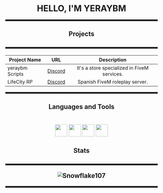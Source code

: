 <div align="center">
<h1 style = "text-transform:uppercase">Hello, I'm yeraybm</h1>
  
<hr style="height:5px; border: 1px solid #ccc;">
  
<h2>Projects<h2>

  <hr style="height:5px; border: 1px solid #ccc;">
  
<h4>

| Project Name | URL | Description |
| ------------- |:-------------:|:--------------:|
| yeraybm Scripts | [Discord](https://discord.gg/WgKtusuth7) | It's a store specialized in FiveM services. |
| LifeCity RP | [Discord](https://discord.gg/8nBrsaKtT5) | Spanish FiveM roleplay server. |

</h4>  

<hr style="height:5px; border: 1px solid #ccc;">
  
<h2>Languages and Tools
<br><br>
  
<code><img height="40" src="https://img.shields.io/badge/Lua-2C2D72?style=for-the-badge&logo=lua&logoColor=white"></code>
<code><img height="40" src="https://img.shields.io/badge/HTML5-E34F26?style=for-the-badge&logo=html5&logoColor=white"></code>
<code><img height="40" src="https://img.shields.io/badge/CSS3-1572B6?style=for-the-badge&logo=css3&logoColor=white"></code>
<code><img height="40" src="https://img.shields.io/badge/JS-DAA520?style=for-the-badge&logo=javascript&logoColor=white"></code></h2>

<h2>Stats<h2>

<hr style="height:5px; border: 1px solid #ccc;">

![Snowflake107](https://github-readme-stats.vercel.app/api?username=yeraybm&show_icons=true&theme=tokyonight&hide=["issues"])  

<hr style="height:5px; border: 1px solid #ccc;">
